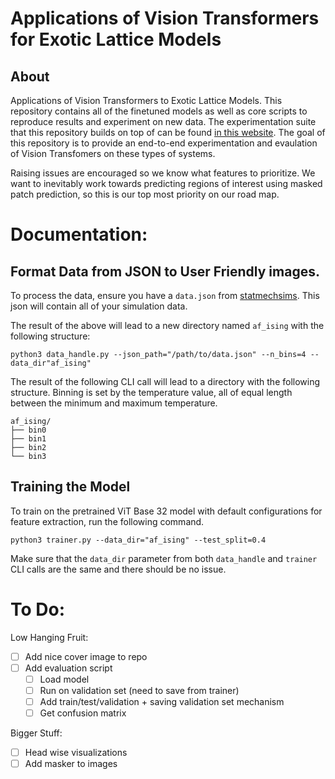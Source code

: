 # Applications of Vision Transformers for Exotic Lattice Models 

## About
Applications of Vision Transformers to Exotic Lattice Models. This repository contains all of the finetuned models as well as core scripts to reproduce results and experiment on new data. The experimentation suite that this repository builds on top of can be found [in this website](https://www.statmechsims.com/). The goal of this repository is to provide an end-to-end experimentation and evaulation of Vision Transfomers on these types of systems.

Raising issues are encouraged so we know what features to prioritize. We want to inevitably work towards predicting regions of interest using masked patch prediction, so this is our top most priority on our road map. 

# Documentation:

## Format Data from JSON to User Friendly images.
To process the data, ensure you have a `data.json` from [statmechsims](https://www.statmechsims.com/). This json will contain all of your simulation data.

The result of the above will lead to a new directory named `af_ising` with the following structure:

```console
python3 data_handle.py --json_path="/path/to/data.json" --n_bins=4 --data_dir"af_ising"
```

The result of the following CLI call will lead to a directory with the following structure. Binning is set by the temperature value, all of equal length between the minimum and maximum temperature.

```console
af_ising/
├── bin0 
├── bin1
├── bin2 
└── bin3 
```

## Training the Model

To train on the pretrained ViT Base 32 model with default configurations for feature extraction, run the following command.

```console
python3 trainer.py --data_dir="af_ising" --test_split=0.4
```
Make sure that the `data_dir` parameter from both `data_handle` and `trainer` CLI calls are the same and there should be no issue.

# To Do:

Low Hanging Fruit:
- [ ] Add nice cover image to repo
- [ ] Add evaluation script
   - [ ] Load model
   - [ ] Run on validation set (need to save from trainer)
   - [ ] Add train/test/validation + saving validation set mechanism
   - [ ] Get confusion matrix

Bigger Stuff:
- [ ] Head wise visualizations
- [ ] Add masker to images
